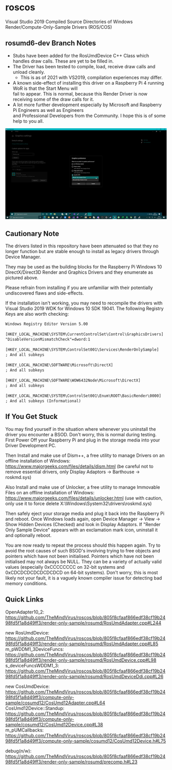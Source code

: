 # roscos
Visual Studio 2019 Compiled Source Directories of Windows Render/Compute-Only-Sample Drivers (ROS/COS)

## rosumd6-dev Branch Notes
 * Stubs have been added for the RosUmdDevice C++ Class which handles draw calls. These are yet to be filled in.
 * The Driver has been tested to compile, load, receive draw calls and unload cleanly.
   - This is as of 2021 with VS2019, compilation experiences may differ.
 * A known side-effect of installing this driver on a Raspberry Pi 4 running WoR is that the Start Menu will \
   fail to appear. This is normal, because this Render Driver is now receiving some of the draw calls for it.
 * A lot more further development especially by Microsoft and Raspberry Pi Engineers as well as Engineers \
   and Professional Developers from the Community. I hope this is of some help to you all.

![highperformance](https://github.com/themindvirus/roscos/blob/roskmd-dev/highperformance.png)

## Cautionary Note
The drivers listed in this repository have been attenuated so that they no longer function but are stable enough to install as legacy drivers through Device Manager.

They may be used as the building blocks for the Raspberry Pi Windows 10 DirectX/Direct3D Render and Graphics Drivers and they enumerate as pictured above.

Please refrain from installing if you are unfamiliar with their potentially undiscovered flaws and side-effects.

If the installation isn't working, you may need to recompile the drivers with Visual Studio 2019 WDK for Windows 10 SDK 19041. The following Registry Keys are also worth checking:

```
Windows Registry Editor Version 5.00

[HKEY_LOCAL_MACHINE\SYSTEM\CurrentControlSet\Control\GraphicsDrivers]
"DisableVersionMismatchCheck"=dword:1

[HKEY_LOCAL_MACHINE\SYSTEM\ControlSet001\Services\RenderOnlySample]
; And all subkeys

[HKEY_LOCAL_MACHINE\SOFTWARE\Microsoft\DirectX]
; And all subkeys

[HKEY_LOCAL_MACHINE\SOFTWARE\WOW6432Node\Microsoft\DirectX]
; And all subkeys

[HKEY_LOCAL_MACHINE\SYSTEM\ControlSet001\Enum\ROOT\BasicRender\0000]
; And all subkeys (Informational)
```

## If You Get Stuck
You may find yourself in the situation where whenever you uninstall the driver you encounter a BSOD. Don't worry, this is normal during testing.
First Power Off your Raspberry Pi and plug in the storage media into your Driver Development PC.

Then Install and make use of Dism++, a free utility to manage Drivers on an offline installation of Windows: \
https://www.majorgeeks.com/files/details/dism.html (be careful not to remove essential drivers, only Display Adaptors -> Barthouse -> roskmd.sys)

Also Install and make use of Unlocker, a free utility to manage Immovable Files on an offline installation of Windows: \
https://www.majorgeeks.com/files/details/unlocker.html (use with caution, only use it to force delete X:\Windows\System32\drivers\roskmd.sys)

Then safely eject your storage media and plug it back into the Raspberry Pi and reboot.
Once Windows loads again, open Device Manager -> View -> Show Hidden Devices (Checked) and look in Display Adaptors.
If "Render Only Sample Device" appears with an exclamation mark icon, uninstall it and optionally reboot.

You are now ready to repeat the process should this happen again.
Try to avoid the root causes of such BSOD's involving trying to free objects and pointers which have not been initialised.
Pointers which have not been initialised may not always be NULL. They can be a variety of actually valid values (especially 0xCCCCCCCC on 32-bit systems and 0xCDCDCDCDCDCDCDCD on 64-bit systems). Don't worry, this is most likely not your fault, it is a vaguely known compiler issue for detecting bad memory conditions.

## Quick Links
OpenAdapter10_2: https://github.com/TheMindVirus/roscos/blob/805f8cfaaf866edf38cf19b2498fd5f1a8d49ff3/render-only-sample/rosumd/RosUmdAdapter.cpp#L244

new RosUmdDevice: https://github.com/TheMindVirus/roscos/blob/805f8cfaaf866edf38cf19b2498fd5f1a8d49ff3/render-only-sample/rosumd/RosUmdAdapter.cpp#L85 \
m_pWDDM1_3DeviceFuncs: https://github.com/TheMindVirus/roscos/blob/805f8cfaaf866edf38cf19b2498fd5f1a8d49ff3/render-only-sample/rosumd/RosUmdDevice.cpp#L98 \
s_deviceFuncsWDDM1_3: https://github.com/TheMindVirus/roscos/blob/805f8cfaaf866edf38cf19b2498fd5f1a8d49ff3/render-only-sample/rosumd/RosUmdDeviceDdi.cpp#L26

new CosUmdDevice: https://github.com/TheMindVirus/roscos/blob/805f8cfaaf866edf38cf19b2498fd5f1a8d49ff3/compute-only-sample/cosumd12/CosUmd12Adapter.cpp#L64 \
CosUmd12Device::Standup: https://github.com/TheMindVirus/roscos/blob/805f8cfaaf866edf38cf19b2498fd5f1a8d49ff3/compute-only-sample/cosumd12/CosUmd12Device.cpp#L38 \
m_pUMCallbacks: https://github.com/TheMindVirus/roscos/blob/805f8cfaaf866edf38cf19b2498fd5f1a8d49ff3/compute-only-sample/cosumd12/CosUmd12Device.h#L75

debug(n/w): https://github.com/TheMindVirus/roscos/blob/805f8cfaaf866edf38cf19b2498fd5f1a8d49ff3/render-only-sample/rosumd/precomp.h#L23
